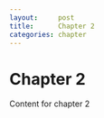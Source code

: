 ```yaml
---
layout:     post
title:      Chapter 2
categories: chapter
---
```


# Chapter 2

Content for chapter 2
